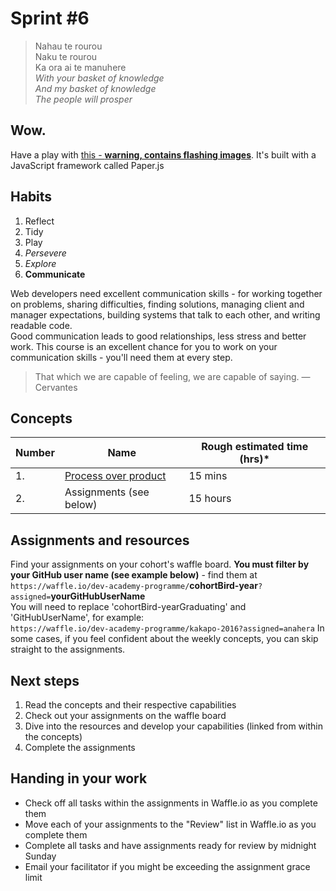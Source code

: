 # Sprint #6

> Nahau te rourou<br>
> Naku te rourou<br>
> Ka ora ai te manuhere<br>
> *With your basket of knowledge*<br>
> *And my basket of knowledge*<br>
> *The people will prosper*<br>
> 

## Wow.
Have a play with [this - **warning, contains flashing images**](http://www.staggeringbeauty.com/). It's built with a JavaScript framework called Paper.js

## Habits  
<!-- learn > develop > practice -->
1. Reflect
2. Tidy
3. Play
5. *Persevere*
6. *Explore*
6. **Communicate**

Web developers need excellent communication skills - for working together on problems, sharing difficulties, finding solutions, managing client and manager expectations, building systems that talk to each other, and writing readable code.  
Good communication leads to good relationships, less stress and better work. This course is an excellent chance for you to work on your communication skills - you'll need them at every step.

>That which we are capable of feeling, we are capable of saying. — Cervantes

## Concepts

Number | Name | Rough estimated time (hrs)*
--------|-------------------|----------
1. | [Process over product](https://github.com/dev-academy-programme/curriculum/tree/master/concepts/process-over-product) | 15 mins
2. | Assignments (see below) | 15 hours


## Assignments and resources
Find your assignments on your cohort's waffle board. **You must filter by your GitHub user name (see example below)** - find them at<br> `https://waffle.io/dev-academy-programme/`**cohortBird-year**`?assigned=`**yourGitHubUserName**
<br>
You will need to replace 'cohortBird-yearGraduating' and 'GitHubUserName', for example:<br> `https://waffle.io/dev-academy-programme/kakapo-2016?assigned=anahera`
In some cases, if you feel confident about the weekly concepts, you can skip straight to the assignments.

## Next steps
1. Read the concepts and their respective capabilities
2. Check out your assignments on the waffle board
3. Dive into the resources and develop your capabilities (linked from within the concepts)
4. Complete the assignments

## Handing in your work
- Check off all tasks within the assignments in Waffle.io as you complete them
- Move each of your assignments to the "Review" list in Waffle.io as you complete them
- Complete all tasks and have assignments ready for review by midnight Sunday
- Email your facilitator if you might be exceeding the assignment grace limit

